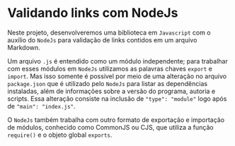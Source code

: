 # Validando links com NodeJs

Neste projeto, desenvolveremos uma biblioteca em `Javascript` com o auxílio do `NodeJs` para validação de links contidos em um arquivo Markdown.

Um arquivo `.js` é entendido como um módulo independente; para trabalhar com esses módulos em `NodeJs` utilizamos as palavras chaves `export` e `import`. Mas isso somente é possível por meio de uma alteração no arquivo `package.json` que é utilizado pelo `NodeJs` para listar as dependências instaladas, além de informações sobre a versão do programa, autoria e scripts. Essa alteração consiste na inclusão de `"type": "module"` logo após de `"main": "index.js"`.

O `NodeJs` também trabalha com outro formato de exportação e importação de módulos, conhecido como CommonJS ou CJS, que utiliza a função `require()` e o objeto global `exports`.
